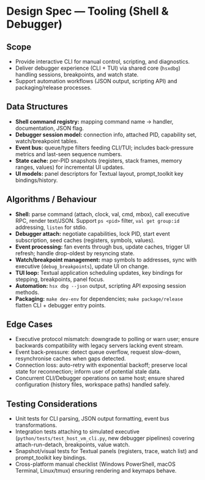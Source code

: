 # Design Spec — Tooling (Shell & Debugger)

## Scope
- Provide interactive CLI for manual control, scripting, and diagnostics.
- Deliver debugger experience (CLI + TUI) via shared core (`hsxdbg`) handling sessions, breakpoints, and watch state.
- Support automation workflows (JSON output, scripting API) and packaging/release processes.

## Data Structures
- **Shell command registry:** mapping command name → handler, documentation, JSON flag.
- **Debugger session model:** connection info, attached PID, capability set, watch/breakpoint tables.
- **Event bus:** queue/type filters feeding CLI/TUI; includes back-pressure metrics and last-seen sequence numbers.
- **State cache:** per-PID snapshots (registers, stack frames, memory ranges, values) for incremental UI updates.
- **UI models:** panel descriptors for Textual layout, prompt_toolkit key bindings/history.

## Algorithms / Behaviour
- **Shell:** parse command (attach, clock, val, cmd, mbox), call executive RPC, render text/JSON. Support `ps <pid>` filter, `val get group:id` addressing, `listen` for stdio.
- **Debugger attach:** negotiate capabilities, lock PID, start event subscription, seed caches (registers, symbols, values).
- **Event processing:** fan events through bus, update caches, trigger UI refresh; handle drop-oldest by resyncing state.
- **Watch/breakpoint management:** map symbols to addresses, sync with executive (`debug_breakpoints`), update UI on change.
- **TUI loop:** Textual application scheduling updates, key bindings for stepping, breakpoints, panel focus.
- **Automation:** `hsx dbg --json` output, scripting API exposing session methods.
- **Packaging:** `make dev-env` for dependencies; `make package/release` flatten CLI + debugger entry points.

## Edge Cases
- Executive protocol mismatch: downgrade to polling or warn user; ensure backwards compatibility with legacy servers lacking event stream.
- Event back-pressure: detect queue overflow, request slow-down, resynchronise caches when gaps detected.
- Connection loss: auto-retry with exponential backoff; preserve local state for reconnection; inform user of potential stale data.
- Concurrent CLI/Debugger operations on same host; ensure shared configuration (history files, workspace paths) handled safely.

## Testing Considerations
- Unit tests for CLI parsing, JSON output formatting, event bus transformations.
- Integration tests attaching to simulated executive (`python/tests/test_host_vm_cli.py`, new debugger pipelines) covering attach-run-detach, breakpoints, value watch.
- Snapshot/visual tests for Textual panels (registers, trace, watch list) and prompt_toolkit key bindings.
- Cross-platform manual checklist (Windows PowerShell, macOS Terminal, Linux/tmux) ensuring rendering and keymaps behave.
